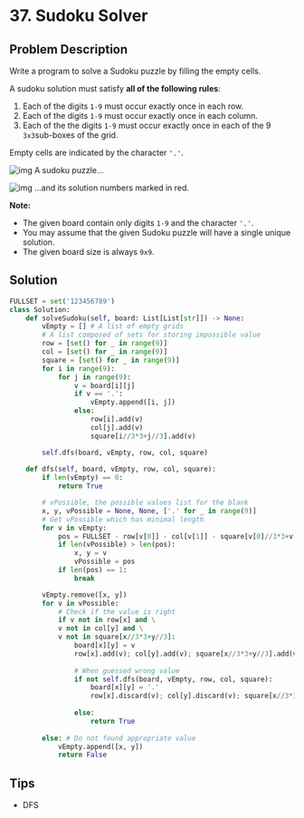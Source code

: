 # 37. Sudoku Solver

## Problem Description

Write a program to solve a Sudoku puzzle by filling the empty cells.

A sudoku solution must satisfy **all of the following rules**:

1. Each of the digits `1-9` must occur exactly once in each row.
2. Each of the digits `1-9` must occur exactly once in each column.
3. Each of the the digits `1-9` must occur exactly once in each of the 9 `3x3`sub-boxes of the grid.

Empty cells are indicated by the character `'.'`.

![img](https://upload.wikimedia.org/wikipedia/commons/thumb/f/ff/Sudoku-by-L2G-20050714.svg/250px-Sudoku-by-L2G-20050714.svg.png)
A sudoku puzzle...

![img](https://upload.wikimedia.org/wikipedia/commons/thumb/3/31/Sudoku-by-L2G-20050714_solution.svg/250px-Sudoku-by-L2G-20050714_solution.svg.png)
...and its solution numbers marked in red.

**Note:**

- The given board contain only digits `1-9` and the character `'.'`.
- You may assume that the given Sudoku puzzle will have a single unique solution.
- The given board size is always `9x9`.



## Solution

```python
FULLSET = set('123456789')
class Solution:
    def solveSudoku(self, board: List[List[str]]) -> None:
        vEmpty = [] # A list of empty grids
        # A list composed of sets for storing impossible value
        row = [set() for _ in range(9)]
        col = [set() for _ in range(9)]
        square = [set() for _ in range(9)]
        for i in range(9):
            for j in range(9):
                v = board[i][j]
                if v == '.':
                    vEmpty.append([i, j])
                else:
                    row[i].add(v)
                    col[j].add(v)
                    square[i//3*3+j//3].add(v)

        self.dfs(board, vEmpty, row, col, square)
                    
    def dfs(self, board, vEmpty, row, col, square):
        if len(vEmpty) == 0:
            return True

        # vPossible, the possible values list for the blank
        x, y, vPossible = None, None, ['.' for _ in range(9)] 
        # Get vPossible which has minimal length
        for v in vEmpty:
            pos = FULLSET - row[v[0]] - col[v[1]] - square[v[0]//3*3+v[1]//3]
            if len(vPossible) > len(pos):
                x, y = v
                vPossible = pos
            if len(pos) == 1:
                break

        vEmpty.remove([x, y])
        for v in vPossible:
			# Check if the value is right
            if v not in row[x] and \
            v not in col[y] and \
            v not in square[x//3*3+y//3]:
                board[x][y] = v
                row[x].add(v); col[y].add(v); square[x//3*3+y//3].add(v)
                
                # When guessed wrong value
                if not self.dfs(board, vEmpty, row, col, square):
                    board[x][y] = '.'
                    row[x].discard(v); col[y].discard(v); square[x//3*3+y//3].discard(v)
                    
                else:
                    return True
                
        else: # Do not found appropriate value
            vEmpty.append([x, y])
            return False
```



## Tips

- DFS